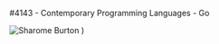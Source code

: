 #4143 - Contemporary Programming Languages - Go

![Sharome Burton](https://github.com/koulkoudakis/4143-contemp-prog-lang-go/assets/58353987/6239710a-aca8-4027-87a7-3f910534d86c)
)
